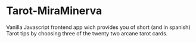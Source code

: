 # Tarot-MiraMinerva
Vanilla Javascript frontend app wich provides you of short (and in spanish) Tarot tips by choosing three of the twenty two arcane tarot cards.
